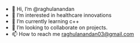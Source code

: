 - 👋 Hi, I’m @raghulanandan
- 👀 I’m interested in healthcare innovations
- 🌱 I’m currently learning c++
- 💞️ I’m looking to collaborate on projects.
- 📫 How to reach me raghulanandan03@gmail.com

<!---
raghulanandan/raghulanandan is a ✨ special ✨ repository because its `README.md` (this file) appears on your GitHub profile.
You can click the Preview link to take a look at your changes.
--->
